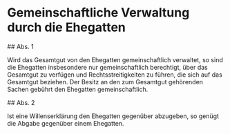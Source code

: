 # Gemeinschaftliche Verwaltung durch die Ehegatten



\#\# Abs. 1

 Wird das Gesamtgut von den Ehegatten gemeinschaftlich verwaltet, so sind die Ehegatten insbesondere nur gemeinschaftlich berechtigt, über das Gesamtgut zu verfügen und Rechtsstreitigkeiten zu führen, die sich auf das Gesamtgut beziehen. Der Besitz an den zum Gesamtgut gehörenden Sachen gebührt den Ehegatten gemeinschaftlich.

\#\# Abs. 2

 Ist eine Willenserklärung den Ehegatten gegenüber abzugeben, so genügt die Abgabe gegenüber einem Ehegatten. 

